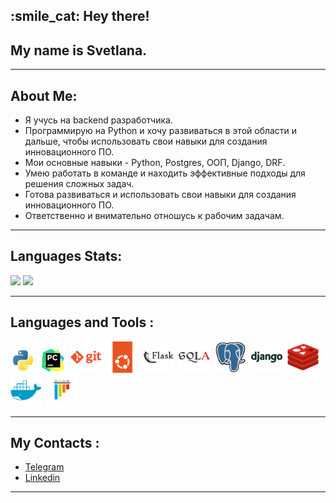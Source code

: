 <h2> :smile_cat: Hey there!</h2>
<h2> My name is Svetlana.</h2>

---

## About Me:
- Я учусь на backend разработчика. <br>
- Программирую на Python и хочу развиваться в этой области и дальше, чтобы использовать свои навыки для создания инновационного ПО. <br>
- Мои основные навыки - Python, Postgres, ООП, Django, DRF. <br>
- Умею работать в команде и находить эффективные подходы для решения сложных задач. <br>
- Готова развиваться и использовать свои навыки для создания инновационного ПО. <br>
- Ответственно и внимательно отношусь к рабочим задачам. <br>

---

## Languages Stats:
![](https://github-profile-summary-cards.vercel.app/api/cards/repos-per-language?username=svro2022&theme=solarized) ![](https://github-profile-summary-cards.vercel.app/api/cards/most-commit-language?username=svro2022&theme=solarized)
 
---

## Languages and Tools :

<div><img src="https://github.com/devicons/devicon/blob/master/icons/python/python-original.svg" title="python" alt="python" width="40" height="40"/>&nbsp;
<img src="https://github.com/devicons/devicon/blob/master/icons/pycharm/pycharm-original.svg" title="pycharm" alt="pycharm" width="40" height="40"/>&nbsp;
<img src="https://github.com/devicons/devicon/blob/master/icons/git/git-plain-wordmark.svg" title="git" alt="git" width="50" height="50"/>&nbsp; 
<img src="https://github.com/devicons/devicon/blob/master/icons/ubuntu/ubuntu-plain.svg" title="ubuntu" alt="ubuntu" width="50" height="50"/>&nbsp; 
<img src="https://github.com/devicons/devicon/blob/master/icons/flask/flask-original-wordmark.svg" title="flask" alt="flask" width="50" height="50"/>&nbsp;
<img src="https://github.com/devicons/devicon/blob/master/icons/sqlalchemy/sqlalchemy-original.svg" title="sqlalchemy" alt="sqlalchemy" width="50" height="50"/>&nbsp;
<img src="https://github.com/devicons/devicon/blob/master/icons/postgresql/postgresql-original.svg" title="postgresql" alt="postgresql" width="50" height="50"/>&nbsp;
<img src="https://github.com/devicons/devicon/blob/master/icons/django/django-plain-wordmark.svg" title="django" alt="django" width="50" height="50"/>&nbsp;
<img src="https://github.com/devicons/devicon/blob/master/icons/redis/redis-original.svg" title="redis" alt="redis" width="50" height="50"/>&nbsp;
<img src="https://github.com/devicons/devicon/blob/master/icons/docker/docker-plain.svg" title="docker" alt="docker" width="50" height="50"/>&nbsp;  
<img src="https://github.com/devicons/devicon/blob/master/icons/pytest/pytest-original.svg" title="pytest" alt="pytest" width="50" height="50"/>&nbsp;
</div>

---

## My Contacts :
- [Telegram](https://t.me/svetaromanova2020)
- [Linkedin](https://www.linkedin.com/in/%D1%81%D0%B2%D0%B5%D1%82%D0%BB%D0%B0%D0%BD%D0%B0-%D1%80%D0%BE%D0%BC%D0%B0%D0%BD%D0%BE%D0%B2%D0%B0-1052552a4/)

---

